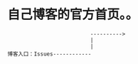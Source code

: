 # 自己博客的官方首页。。
```
                          ---------->
                          |
                          |
博客入口：Issues------------
```
